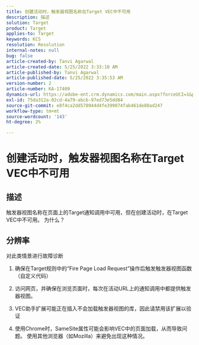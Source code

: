 ```yaml
---
title: 创建活动时，触发器视图名称在Target VEC中不可用
description: 描述
solution: Target
product: Target
applies-to: Target
keywords: KCS
resolution: Resolution
internal-notes: null
bug: false
article-created-by: Tanvi Agarwal
article-created-date: 5/25/2022 3:33:10 AM
article-published-by: Tanvi Agarwal
article-published-date: 5/25/2022 3:35:53 AM
version-number: 2
article-number: KA-17409
dynamics-url: https://adobe-ent.crm.dynamics.com/main.aspx?forceUCI=1&pagetype=entityrecord&etn=knowledgearticle&id=d992f462-dbdb-ec11-a7b6-0022480b05aa
exl-id: 75da312a-02cd-4a79-abcb-97ed73e5dd84
source-git-commit: e8f4ca2dd578944d4fe399074fab461de88ad247
workflow-type: tm+mt
source-wordcount: '143'
ht-degree: 2%

---
```


# 创建活动时，触发器视图名称在Target VEC中不可用

## 描述


触发器视图名称在页面上的Target通知调用中可用，但在创建活动时，在Target VEC中不可用。 为什么？


## 分辨率


对此类情景进行故障诊断

1. 确保在Target规则中的“Fire Page Load Request”操作后触发触发器视图函数（自定义代码）

2. 访问网页，并确保在浏览页面时，每次在活动URL上的通知调用中都提供触发器视图。

3. VEC助手扩展可能正在插入不会加载触发器视图的库，因此请禁用该扩展以验证

4. 使用Chrome时，SameSite属性可能会影响VEC中的页面加载，从而导致问题。 使用其他浏览器（如Mozilla）来避免出现这种情况。
